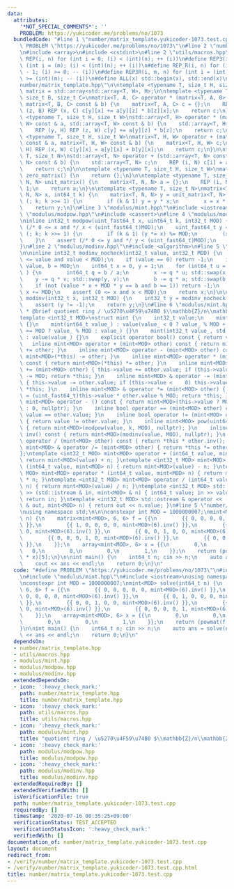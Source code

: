 ```yaml
---
data:
  attributes:
    '*NOT_SPECIAL_COMMENTS*': ''
    PROBLEM: https://yukicoder.me/problems/no/1073
  bundledCode: "#line 1 \"number/matrix_template.yukicoder-1073.test.cpp\"\n#define\
    \ PROBLEM \"https://yukicoder.me/problems/no/1073\"\n#line 2 \"number/matrix_template.hpp\"\
    \n#include <array>\n#include <cstdint>\n#line 2 \"utils/macros.hpp\"\n#define\
    \ REP(i, n) for (int i = 0; (i) < (int)(n); ++ (i))\n#define REP3(i, m, n) for\
    \ (int i = (m); (i) < (int)(n); ++ (i))\n#define REP_R(i, n) for (int i = (int)(n)\
    \ - 1; (i) >= 0; -- (i))\n#define REP3R(i, m, n) for (int i = (int)(n) - 1; (i)\
    \ >= (int)(m); -- (i))\n#define ALL(x) std::begin(x), std::end(x)\n#line 5 \"\
    number/matrix_template.hpp\"\n\ntemplate <typename T, size_t H, size_t W>\nusing\
    \ matrix = std::array<std::array<T, W>, H>;\n\ntemplate <typename T, size_t A,\
    \ size_t B, size_t C>\nmatrix<T, A, C> operator * (matrix<T, A, B> const & a,\
    \ matrix<T, B, C> const & b) {\n    matrix<T, A, C> c = {};\n    REP (y, A) REP\
    \ (z, B) REP (x, C) c[y][x] += a[y][z] * b[z][x];\n    return c;\n}\ntemplate\
    \ <typename T, size_t H, size_t W>\nstd::array<T, H> operator * (matrix<T, H,\
    \ W> const & a, std::array<T, W> const & b) {\n    std::array<T, H> c = {};\n\
    \    REP (y, H) REP (z, W) c[y] += a[y][z] * b[z];\n    return c;\n}\n\ntemplate\
    \ <typename T, size_t H, size_t W>\nmatrix<T, H, W> operator + (matrix<T, H, W>\
    \ const & a, matrix<T, H, W> const & b) {\n    matrix<T, H, W> c;\n    REP (y,\
    \ H) REP (x, W) c[y][x] = a[y][x] + b[y][x];\n    return c;\n}\n\ntemplate <typename\
    \ T, size_t N>\nstd::array<T, N> operator + (std::array<T, N> const & a, std::array<T,\
    \ N> const & b) {\n    std::array<T, N> c;\n    REP (i, N) c[i] = a[i] + b[i];\n\
    \    return c;\n}\n\ntemplate <typename T, size_t H, size_t W>\nmatrix<T, H, W>\
    \ zero_matrix() {\n    return {};\n}\n\ntemplate <typename T, size_t N>\nmatrix<T,\
    \ N, N> unit_matrix() {\n    matrix<T, N, N> a = {};\n    REP (i, N) a[i][i] =\
    \ 1;\n    return a;\n}\n\ntemplate <typename T, size_t N>\nmatrix<T, N, N> powmat(matrix<T,\
    \ N, N> x, int64_t k) {\n    matrix<T, N, N> y = unit_matrix<T, N>();\n    for\
    \ (; k; k >>= 1) {\n        if (k & 1) y = y * x;\n        x = x * x;\n    }\n\
    \    return y;\n}\n#line 3 \"modulus/mint.hpp\"\n#include <iostream>\n#line 2\
    \ \"modulus/modpow.hpp\"\n#include <cassert>\n#line 4 \"modulus/modpow.hpp\"\n\
    \ninline int32_t modpow(uint_fast64_t x, uint64_t k, int32_t MOD) {\n    assert\
    \ (/* 0 <= x and */ x < (uint_fast64_t)MOD);\n    uint_fast64_t y = 1;\n    for\
    \ (; k; k >>= 1) {\n        if (k & 1) (y *= x) %= MOD;\n        (x *= x) %= MOD;\n\
    \    }\n    assert (/* 0 <= y and */ y < (uint_fast64_t)MOD);\n    return y;\n\
    }\n#line 2 \"modulus/modinv.hpp\"\n#include <algorithm>\n#line 5 \"modulus/modinv.hpp\"\
    \n\ninline int32_t modinv_nocheck(int32_t value, int32_t MOD) {\n    assert (0\
    \ <= value and value < MOD);\n    if (value == 0) return -1;\n    int64_t a =\
    \ value, b = MOD;\n    int64_t x = 0, y = 1;\n    for (int64_t u = 1, v = 0; a;\
    \ ) {\n        int64_t q = b / a;\n        x -= q * u; std::swap(x, u);\n    \
    \    y -= q * v; std::swap(y, v);\n        b -= q * a; std::swap(b, a);\n    }\n\
    \    if (not (value * x + MOD * y == b and b == 1)) return -1;\n    if (x < 0)\
    \ x += MOD;\n    assert (0 <= x and x < MOD);\n    return x;\n}\n\ninline int32_t\
    \ modinv(int32_t x, int32_t MOD) {\n    int32_t y = modinv_nocheck(x, MOD);\n\
    \    assert (y != -1);\n    return y;\n}\n#line 6 \"modulus/mint.hpp\"\n\n/**\n\
    \ * @brief quotient ring / \u5270\u4F59\u74B0 $\\mathbb{Z}/n\\mathbb{Z}$\n */\n\
    template <int32_t MOD>\nstruct mint {\n    int32_t value;\n    mint() : value()\
    \ {}\n    mint(int64_t value_) : value(value_ < 0 ? value_ % MOD + MOD : value_\
    \ >= MOD ? value_ % MOD : value_) {}\n    mint(int32_t value_, std::nullptr_t)\
    \ : value(value_) {}\n    explicit operator bool() const { return value; }\n \
    \   inline mint<MOD> operator + (mint<MOD> other) const { return mint<MOD>(*this)\
    \ += other; }\n    inline mint<MOD> operator - (mint<MOD> other) const { return\
    \ mint<MOD>(*this) -= other; }\n    inline mint<MOD> operator * (mint<MOD> other)\
    \ const { return mint<MOD>(*this) *= other; }\n    inline mint<MOD> & operator\
    \ += (mint<MOD> other) { this->value += other.value; if (this->value >= MOD) this->value\
    \ -= MOD; return *this; }\n    inline mint<MOD> & operator -= (mint<MOD> other)\
    \ { this->value -= other.value; if (this->value <    0) this->value += MOD; return\
    \ *this; }\n    inline mint<MOD> & operator *= (mint<MOD> other) { this->value\
    \ = (uint_fast64_t)this->value * other.value % MOD; return *this; }\n    inline\
    \ mint<MOD> operator - () const { return mint<MOD>(this->value ? MOD - this->value\
    \ : 0, nullptr); }\n    inline bool operator == (mint<MOD> other) const { return\
    \ value == other.value; }\n    inline bool operator != (mint<MOD> other) const\
    \ { return value != other.value; }\n    inline mint<MOD> pow(uint64_t k) const\
    \ { return mint<MOD>(modpow(value, k, MOD), nullptr); }\n    inline mint<MOD>\
    \ inv() const { return mint<MOD>(modinv(value, MOD), nullptr); }\n    inline mint<MOD>\
    \ operator / (mint<MOD> other) const { return *this * other.inv(); }\n    inline\
    \ mint<MOD> & operator /= (mint<MOD> other) { return *this *= other.inv(); }\n\
    };\ntemplate <int32_t MOD> mint<MOD> operator + (int64_t value, mint<MOD> n) {\
    \ return mint<MOD>(value) + n; }\ntemplate <int32_t MOD> mint<MOD> operator -\
    \ (int64_t value, mint<MOD> n) { return mint<MOD>(value) - n; }\ntemplate <int32_t\
    \ MOD> mint<MOD> operator * (int64_t value, mint<MOD> n) { return mint<MOD>(value)\
    \ * n; }\ntemplate <int32_t MOD> mint<MOD> operator / (int64_t value, mint<MOD>\
    \ n) { return mint<MOD>(value) / n; }\ntemplate <int32_t MOD> std::istream & operator\
    \ >> (std::istream & in, mint<MOD> & n) { int64_t value; in >> value; n = value;\
    \ return in; }\ntemplate <int32_t MOD> std::ostream & operator << (std::ostream\
    \ & out, mint<MOD> n) { return out << n.value; }\n#line 5 \"number/matrix_template.yukicoder-1073.test.cpp\"\
    \nusing namespace std;\n\n\nconstexpr int MOD = 1000000007;\nmint<MOD> solve(int64_t\
    \ n) {\n    matrix<mint<MOD>, 6, 6> f = {{\n        {{ 0, 0, 0, 0, 0, mint<MOD>(6).inv()\
    \ }},\n        {{ 1, 0, 0, 0, 0, mint<MOD>(6).inv() }},\n        {{ 0, 1, 0, 0,\
    \ 0, mint<MOD>(6).inv() }},\n        {{ 0, 0, 1, 0, 0, mint<MOD>(6).inv() }},\n\
    \        {{ 0, 0, 0, 1, 0, mint<MOD>(6).inv() }},\n        {{ 0, 0, 0, 0, 1, mint<MOD>(6).inv()\
    \ }},\n    }};\n    array<mint<MOD>, 6> x = {{\n        0,\n        0,\n     \
    \   0,\n        0,\n        0,\n        1,\n    }};\n    return (powmat(f, n)\
    \ * x)[5];\n}\n\nint main() {\n    int64_t n; cin >> n;\n    auto ans = solve(n);\n\
    \    cout << ans << endl;\n    return 0;\n}\n"
  code: "#define PROBLEM \"https://yukicoder.me/problems/no/1073\"\n#include \"number/matrix_template.hpp\"\
    \n#include \"modulus/mint.hpp\"\n#include <iostream>\nusing namespace std;\n\n\
    \nconstexpr int MOD = 1000000007;\nmint<MOD> solve(int64_t n) {\n    matrix<mint<MOD>,\
    \ 6, 6> f = {{\n        {{ 0, 0, 0, 0, 0, mint<MOD>(6).inv() }},\n        {{ 1,\
    \ 0, 0, 0, 0, mint<MOD>(6).inv() }},\n        {{ 0, 1, 0, 0, 0, mint<MOD>(6).inv()\
    \ }},\n        {{ 0, 0, 1, 0, 0, mint<MOD>(6).inv() }},\n        {{ 0, 0, 0, 1,\
    \ 0, mint<MOD>(6).inv() }},\n        {{ 0, 0, 0, 0, 1, mint<MOD>(6).inv() }},\n\
    \    }};\n    array<mint<MOD>, 6> x = {{\n        0,\n        0,\n        0,\n\
    \        0,\n        0,\n        1,\n    }};\n    return (powmat(f, n) * x)[5];\n\
    }\n\nint main() {\n    int64_t n; cin >> n;\n    auto ans = solve(n);\n    cout\
    \ << ans << endl;\n    return 0;\n}\n"
  dependsOn:
  - number/matrix_template.hpp
  - utils/macros.hpp
  - modulus/mint.hpp
  - modulus/modpow.hpp
  - modulus/modinv.hpp
  extendedDependsOn:
  - icon: ':heavy_check_mark:'
    path: number/matrix_template.hpp
    title: number/matrix_template.hpp
  - icon: ':heavy_check_mark:'
    path: utils/macros.hpp
    title: utils/macros.hpp
  - icon: ':heavy_check_mark:'
    path: modulus/mint.hpp
    title: "quotient ring / \u5270\u4F59\u74B0 $\\mathbb{Z}/n\\mathbb{Z}$"
  - icon: ':heavy_check_mark:'
    path: modulus/modpow.hpp
    title: modulus/modpow.hpp
  - icon: ':heavy_check_mark:'
    path: modulus/modinv.hpp
    title: modulus/modinv.hpp
  extendedRequiredBy: []
  extendedVerifiedWith: []
  isVerificationFile: true
  path: number/matrix_template.yukicoder-1073.test.cpp
  requiredBy: []
  timestamp: '2020-07-16 00:35:25+09:00'
  verificationStatus: TEST_ACCEPTED
  verificationStatusIcon: ':heavy_check_mark:'
  verifiedWith: []
documentation_of: number/matrix_template.yukicoder-1073.test.cpp
layout: document
redirect_from:
- /verify/number/matrix_template.yukicoder-1073.test.cpp
- /verify/number/matrix_template.yukicoder-1073.test.cpp.html
title: number/matrix_template.yukicoder-1073.test.cpp
---
```

